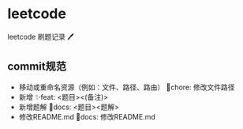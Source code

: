 # leetcode
leetcode 刷题记录 🖊 

## commit规范
- 移动或重命名资源（例如：文件、路径、路由） :truck:chore: 修改文件路径
- 新增 :sparkles:feat: <题目><(备注)>
- 新增题解 :memo:docs: <题目><题解>
- 修改README.md :speech_balloon:docs: 修改README.md
